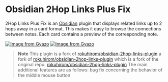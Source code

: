 # Obsidian 2Hop Links Plus Fix

2Hop Links Plus Fix is an [Obsidian](https://obsidian.md/) plugin that displays related links up to 2 hops away in a card format. This makes it easy to browse the connections between notes. Each card contains a preview of the corresponding note.

[![Image from Gyazo](https://i.gyazo.com/bf49c9e6314b4141215fd6f627e80da1.png)](https://gyazo.com/bf49c9e6314b4141215fd6f627e80da1)
[![Image from Gyazo](https://i.gyazo.com/4947e25e5963b6d22b748ed3204b57b2.png)](https://gyazo.com/4947e25e5963b6d22b748ed3204b57b2)

> **Note**
> This plugin is a fork of [rokuhirom/obsidian-2hop-links-plugin](https://github.com/tokuhirom/obsidian-2hop-links-plugin)
> a fork of [rokuhirom/obsidian-2hop-links-plugin](https://github.com/tokuhirom/obsidian-2hop-links-plugin)
> which is a fork of the original repo: [rokuhirom/obsidian-2hop-links-plugin](https://github.com/tokuhirom/obsidian-2hop-links-plugin)
> The main additional features are as follows:
> bug fix concerning the behavior of the middle mouse button
